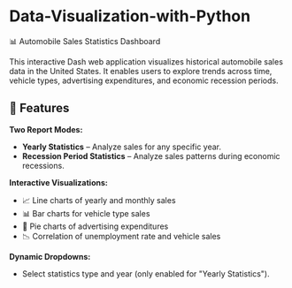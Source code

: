 # Data-Visualization-with-Python
📊 Automobile Sales Statistics Dashboard

This interactive Dash web application visualizes historical automobile sales data in the United States. It enables users to explore trends across time, vehicle types, advertising expenditures, and economic recession periods.

## 🚀 Features

**Two Report Modes:**
  - **Yearly Statistics** – Analyze sales for any specific year.
  - **Recession Period Statistics** – Analyze sales patterns during economic recessions.

 **Interactive Visualizations:**
  - 📈 Line charts of yearly and monthly sales
  - 📊 Bar charts for vehicle type sales
  - 🥧 Pie charts of advertising expenditures
  - 📉 Correlation of unemployment rate and vehicle sales

 **Dynamic Dropdowns:**
  - Select statistics type and year (only enabled for "Yearly Statistics").

